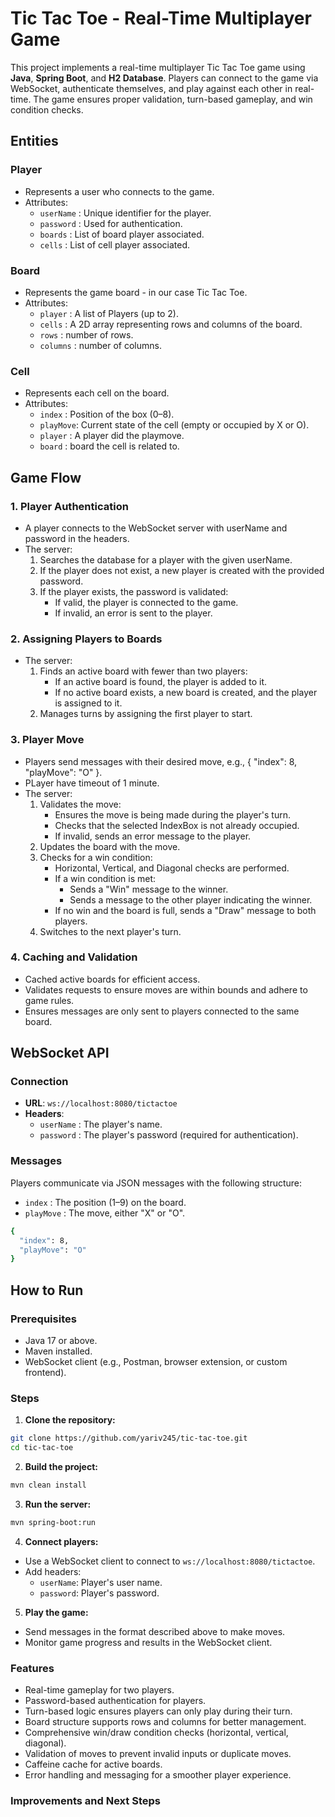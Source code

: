 # Tic Tac Toe - Real-Time Multiplayer Game

This project implements a real-time multiplayer Tic Tac Toe game using **Java**, **Spring Boot**, and **H2 Database**. Players can connect to the game via WebSocket, authenticate themselves, and play against each other in real-time. The game ensures proper validation, turn-based gameplay, and win condition checks.

## Entities

### Player
- Represents a user who connects to the game.
- Attributes:
  - `userName` : Unique identifier for the player.
  - `password` : Used for authentication.
  - `boards` : List of board player associated.
  - `cells` : List of cell player associated.

### Board
- Represents the game board - in our case Tic Tac Toe.
- Attributes:
   - `player` : A list of Players (up to 2).
   - `cells` : A 2D array representing rows and columns of the board.
   - `rows` : number of rows.
   - `columns` : number of columns.

### Cell
- Represents each cell on the board.
- Attributes:
   - `index` : Position of the box (0–8).
   - `playMove`: Current state of the cell (empty or occupied by X or O).
   - `player` : A player did the playmove.
   - `board` : board the cell is related to.

## Game Flow
### 1. Player Authentication
- A player connects to the WebSocket server with userName and password in the headers.
- The server:
   1. Searches the database for a player with the given userName.
   2. If the player does not exist, a new player is created with the provided password.
   3. If the player exists, the password is validated:
      - If valid, the player is connected to the game.
      - If invalid, an error is sent to the player.

### 2. Assigning Players to Boards
- The server:
   1. Finds an active board with fewer than two players:
      - If an active board is found, the player is added to it.
      - If no active board exists, a new board is created, and the player is assigned to it.
   2. Manages turns by assigning the first player to start.

### 3. Player Move
- Players send messages with their desired move, e.g., { "index": 8, "playMove": "O" }.
- PLayer have timeout of 1 minute.
- The server:
   1. Validates the move:
       - Ensures the move is being made during the player's turn.
       - Checks that the selected IndexBox is not already occupied.
       - If invalid, sends an error message to the player.
   2. Updates the board with the move.
   3. Checks for a win condition:
      - Horizontal, Vertical, and Diagonal checks are performed.
      - If a win condition is met:
        - Sends a "Win" message to the winner.
        - Sends a message to the other player indicating the winner.
      - If no win and the board is full, sends a "Draw" message to both players.
    4. Switches to the next player's turn.

### 4. Caching and Validation
- Cached active boards for efficient access.
- Validates requests to ensure moves are within bounds and adhere to game rules.
- Ensures messages are only sent to players connected to the same board. 

## WebSocket API
### Connection
- **URL**: `ws://localhost:8080/tictactoe`
- **Headers**:
  - `userName` : The player's name.
  - `password` : The player's password (required for authentication).
### Messages
Players communicate via JSON messages with the following structure:
- `index` : The position (1–9) on the board.
- `playMove` : The move, either "X" or "O".
```bash
{
  "index": 8,
  "playMove": "O"
}
```

## How to Run
### Prerequisites
- Java 17 or above.
- Maven installed.
- WebSocket client (e.g., Postman, browser extension, or custom frontend).

### Steps
1. **Clone the repository:**
```bash
git clone https://github.com/yariv245/tic-tac-toe.git
cd tic-tac-toe
```
2. **Build the project:**
```bash
mvn clean install
```
3. **Run the server:**
```bash
mvn spring-boot:run
```
4. **Connect players:**
- Use a WebSocket client to connect to `ws://localhost:8080/tictactoe`.
- Add headers:
  - `userName`: Player's user name.
  - `password`: Player's password.
5. **Play the game:**
  - Send messages in the format described above to make moves.
  - Monitor game progress and results in the WebSocket client.

### Features
- Real-time gameplay for two players.
- Password-based authentication for players.
- Turn-based logic ensures players can only play during their turn.
- Board structure supports rows and columns for better management.
- Comprehensive win/draw condition checks (horizontal, vertical, diagonal).
- Validation of moves to prevent invalid inputs or duplicate moves.
- Caffeine cache for active boards.
- Error handling and messaging for a smoother player experience.

### Improvements and Next Steps
